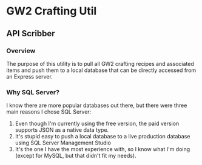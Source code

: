 # GW2 Crafting Util
## API Scribber
### Overview
The purpose of this utility is to pull all GW2 crafting recipes and associated items and push them to a local database that can be directly accessed from an Express server.

### Why SQL Server?
I know there are more popular databases out there, but there were three main reasons I chose SQL Server:
1. Even though I'm currently using the free version, the paid version supports JSON as a native data type.
2. It's stupid easy to push a local database to a live production database using SQL Server Management Studio
3. It's the one I have the most experience with, so I know what I'm doing (except for MySQL, but that didn't fit my needs).